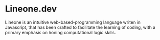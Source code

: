 # Lineone.dev

Lineone is an intuitive web-based-programming language writen in Javascript, that has been crafted to facilitate the learning of coding, with a primary emphasis on honing computational logic skills.

